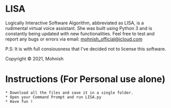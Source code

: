 # LISA
Logically Interactive Software Algorithm, abbreviated as LISA, is a rudimental virtual voice assistant. She was built using Python 3 and is constantly being updated with new functionalities. Feel free to test and report any bugs or errors via email: mohnish_official@icloud.com

P.S: It is with full consiousness that I've decided not to license this software.

Copyright © 2021, Mohnish


# Instructions (For Personal use alone)
    * Download all the files and save it in a single folder.
    * Open your Command Prompt and run LISA.py
    * Have fun !
    
  
